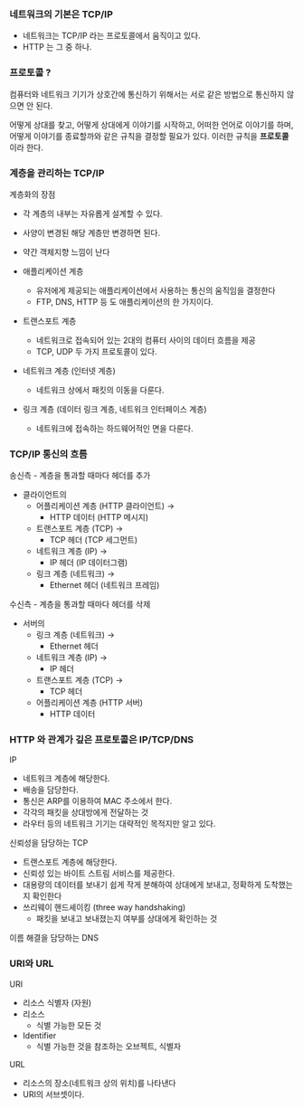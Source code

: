 ### 네트워크의 기본은 TCP/IP

- 네트워크는 TCP/IP 라는 프로토콜에서 움직이고 있다.
- HTTP 는 그 중 하나.

### 프로토콜 ?

컴퓨터와 네트워크 기기가 상호간에 통신하기 위해서는 서로 같은 방법으로 통신하지 않으면 안 된다.

어떻게 상대를 찾고, 어떻게 상대에게 이야기를 시작하고, 어떠한 언어로 이야기를 하며, 어떻게 이야기를 종료할까와 같은 규칙을 결정할 필요가 있다. 이러한 규칙을 **프로토콜**이라 한다.

### 계층을 관리하는 TCP/IP

계층화의 장점

- 각 계층의 내부는 자유롭게 설계할 수 있다.
- 사양이 변경된 해당 계층만 변경하면 된다.
- 약간 객체지향 느낌이 난다

- 애플리케이션 계층
    - 유저에게 제공되는 애플리케이션에서 사용하는 통신의 움직임을 결정한다
    - FTP, DNS, HTTP 등 도 애플리케이션의 한 가지이다.
- 트랜스포트 계층
    - 네트워크로 접속되어 있는 2대의 컴퓨터 사이의 데이터 흐름을 제공
    - TCP, UDP 두 가지 프로토콜이 있다.
- 네트워크 계층 (인터넷 계층)
    - 네트워크 상에서 패킷의 이동을 다룬다.
- 링크 계층 (데이터 링크 계층, 네트워크 인터페이스 계층)
    - 네트워크에 접속하는 하드웨어적인 면을 다룬다.

### TCP/IP 통신의 흐름

송신측 - 계층을 통과할 때마다 헤더를 추가

- 클라이언트의
    - 어플리케이션 계층 (HTTP 클라이언트) →
        - HTTP 데이터 (HTTP 메시지)
    - 트랜스포트 계층 (TCP) →
        - TCP 헤더 (TCP 세그먼트)
    - 네트워크 계층 (IP) →
        - IP 헤더 (IP 데이터그램)
    - 링크 계층 (네트워크) →
        - Ethernet 헤더 (네트워크 프레임)

수신측 - 계층을 통과할 때마다 헤더를 삭제

- 서버의
    - 링크 계층 (네트워크) →
        - Ethernet 헤더
    - 네트워크 계층 (IP) →
        - IP 헤더
    - 트랜스포트 계층 (TCP) →
        - TCP 헤더
    - 어플리케이션 계층 (HTTP 서버)
        - HTTP 데이터

### HTTP 와 관계가 깊은 프로토콜은 IP/TCP/DNS

IP

- 네트워크 계층에 해당한다.
- 배송을 담당한다.
- 통신은 ARP를 이용하여 MAC 주소에서 한다.
- 각각의 패킷을 상대방에게 전달하는 것
- 라우터 등의 네트워크 기기는 대략적인 목적지만 알고 있다.

신뢰성을 담당하는 TCP

- 트랜스포트 계층에 해당한다.
- 신뢰성 있는 바이트 스트림 서비스를 제공한다.
- 대용량의 데이터를 보내기 쉽게 작게 분해하여 상대에게 보내고, 정확하게 도착했는지 확인한다
- 쓰리웨이 핸드셰이킹 (three way handshaking)
    - 패킷을 보내고 보내졌는지 여부를 상대에게 확인하는 것

이름 해결을 담당하는 DNS

### URI와 URL

URI

- 리소스 식별자 (자원)
- 리소스
    - 식별 가능한 모든 것
- Identifier
    - 식별 가능한 것을 참조하는 오브젝트, 식별자

URL

- 리소스의 장소(네트워크 상의 위치)를 나타낸다
- URI의 서브셋이다.